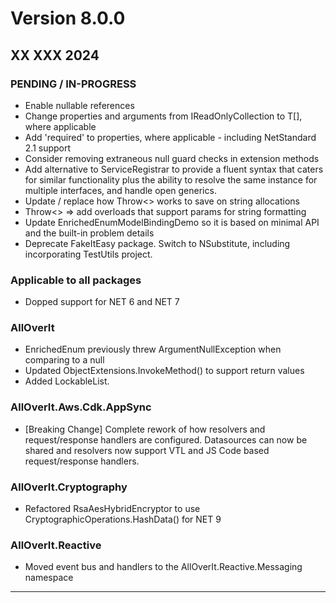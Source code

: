 #  Version 8.0.0
## XX XXX 2024

### PENDING / IN-PROGRESS
* Enable nullable references
* Change properties and arguments from IReadOnlyCollection<T> to T[], where applicable
* Add 'required' to properties, where applicable - including NetStandard 2.1 support
* Consider removing extraneous null guard checks in extension methods
* Add alternative to ServiceRegistrar to provide a fluent syntax that caters for similar functionality
  plus the ability to resolve the same instance for multiple interfaces, and handle open generics.
* Update / replace how Throw<> works to save on string allocations
* Throw<> => add overloads that support params for string formatting
* Update EnrichedEnumModelBindingDemo so it is based on minimal API and the built-in problem details
* Deprecate FakeItEasy package. Switch to NSubstitute, including incorporating TestUtils project.


### Applicable to all packages
* Dopped support for NET 6 and NET 7


### AllOverIt
* EnrichedEnum previously threw ArgumentNullException when comparing to a null
* Updated ObjectExtensions.InvokeMethod() to support return values
* Added LockableList.


### AllOverIt.Aws.Cdk.AppSync
* [Breaking Change] Complete rework of how resolvers and request/response handlers are configured. Datasources can
  now be shared and resolvers now support VTL and JS Code based request/response handlers.


### AllOverIt.Cryptography
* Refactored RsaAesHybridEncryptor to use CryptographicOperations.HashData() for NET 9


### AllOverIt.Reactive
* Moved event bus and handlers to the AllOverIt.Reactive.Messaging namespace

---
